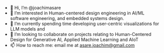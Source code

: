 - 👋 Hi, I’m @joachimasare
- 👀 I’m interested in Human-centered design engineering in AI/ML software engineering, and embedded systems design.
- 🌱 I’m currently spending time developing user-centric visualizations for LLM models and 
- 💞️ I’m looking to collaborate on projects relating to Human-Centered Design for Generative AI, Applied Machine Learning and AIoT
- 📫 How to reach me: email me at asare.joachim@gmail.com

<!---
joachimasare/joachimasare is a ✨ special ✨ repository because its `README.md` (this file) appears on your GitHub profile.
You can click the Preview link to take a look at your changes.
--->
